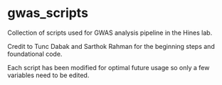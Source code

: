 # gwas_scripts
 Collection of scripts used for GWAS analysis pipeline in the Hines lab.

 Credit to Tunc Dabak and Sarthok Rahman for the beginning steps and foundational code.

 Each script has been modified for optimal future usage so only a few variables need to be edited.
